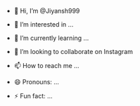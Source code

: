 - 👋 Hi, I’m @Jiyansh999
- 👀 I’m interested in ...
- 🌱 I’m currently learning ...
- 💞️ I’m looking to collaborate on Instagram
  
- 📫 How to reach me ...
- 😄 Pronouns: ...
- ⚡ Fun fact: ...

<!---
Jiyansh999/Jiyansh999 is a ✨ special ✨ repository because its `README.md` (this file) appears on your GitHub profile.
You can click the Preview link to take a look at your changes.
--->
